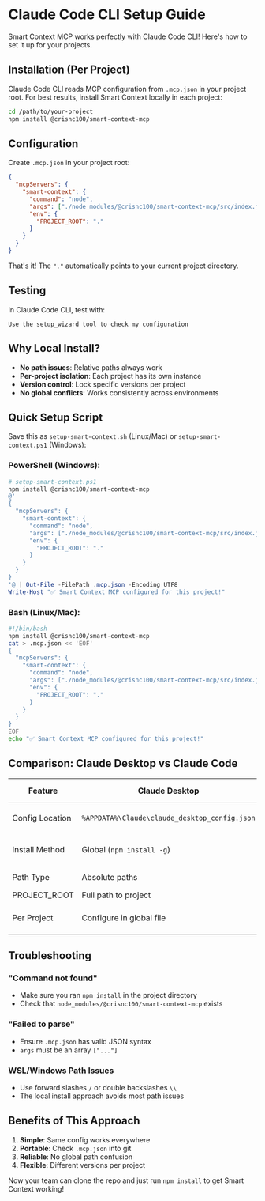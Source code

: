 # Claude Code CLI Setup Guide

Smart Context MCP works perfectly with Claude Code CLI! Here's how to set it up for your projects.

## Installation (Per Project)

Claude Code CLI reads MCP configuration from `.mcp.json` in your project root. For best results, install Smart Context locally in each project:

```bash
cd /path/to/your-project
npm install @crisnc100/smart-context-mcp
```

## Configuration

Create `.mcp.json` in your project root:

```json
{
  "mcpServers": {
    "smart-context": {
      "command": "node",
      "args": ["./node_modules/@crisnc100/smart-context-mcp/src/index.js"],
      "env": {
        "PROJECT_ROOT": "."
      }
    }
  }
}
```

That's it! The `"."` automatically points to your current project directory.

## Testing

In Claude Code CLI, test with:
```
Use the setup_wizard tool to check my configuration
```

## Why Local Install?

- **No path issues**: Relative paths always work
- **Per-project isolation**: Each project has its own instance
- **Version control**: Lock specific versions per project
- **No global conflicts**: Works consistently across environments

## Quick Setup Script

Save this as `setup-smart-context.sh` (Linux/Mac) or `setup-smart-context.ps1` (Windows):

### PowerShell (Windows):
```powershell
# setup-smart-context.ps1
npm install @crisnc100/smart-context-mcp
@'
{
  "mcpServers": {
    "smart-context": {
      "command": "node",
      "args": ["./node_modules/@crisnc100/smart-context-mcp/src/index.js"],
      "env": {
        "PROJECT_ROOT": "."
      }
    }
  }
}
'@ | Out-File -FilePath .mcp.json -Encoding UTF8
Write-Host "✅ Smart Context MCP configured for this project!"
```

### Bash (Linux/Mac):
```bash
#!/bin/bash
npm install @crisnc100/smart-context-mcp
cat > .mcp.json << 'EOF'
{
  "mcpServers": {
    "smart-context": {
      "command": "node",
      "args": ["./node_modules/@crisnc100/smart-context-mcp/src/index.js"],
      "env": {
        "PROJECT_ROOT": "."
      }
    }
  }
}
EOF
echo "✅ Smart Context MCP configured for this project!"
```

## Comparison: Claude Desktop vs Claude Code

| Feature | Claude Desktop | Claude Code CLI |
|---------|---------------|-----------------|
| Config Location | `%APPDATA%\Claude\claude_desktop_config.json` | `.mcp.json` in project root |
| Install Method | Global (`npm install -g`) | Local (`npm install`) |
| Path Type | Absolute paths | Relative paths |
| PROJECT_ROOT | Full path to project | Just `"."` |
| Per Project | Configure in global file | Install in each project |

## Troubleshooting

### "Command not found"
- Make sure you ran `npm install` in the project directory
- Check that `node_modules/@crisnc100/smart-context-mcp` exists

### "Failed to parse"
- Ensure `.mcp.json` has valid JSON syntax
- `args` must be an array `["..."]`

### WSL/Windows Path Issues
- Use forward slashes `/` or double backslashes `\\`
- The local install approach avoids most path issues

## Benefits of This Approach

1. **Simple**: Same config works everywhere
2. **Portable**: Check `.mcp.json` into git
3. **Reliable**: No global path confusion
4. **Flexible**: Different versions per project

Now your team can clone the repo and just run `npm install` to get Smart Context working!